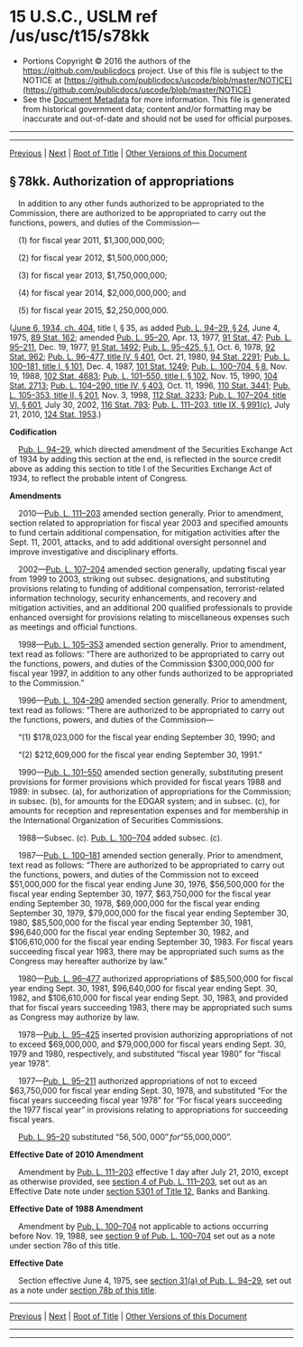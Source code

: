 ---
---

# 15 U.S.C., USLM ref /us/usc/t15/s78kk

* Portions Copyright © 2016 the authors of the https://github.com/publicdocs project.
  Use of this file is subject to the NOTICE at [https://github.com/publicdocs/uscode/blob/master/NOTICE](https://github.com/publicdocs/uscode/blob/master/NOTICE)
* See the [Document Metadata](././../../../..//README.md) for more information.
  This file is generated from historical government data; content and/or formatting may be inaccurate and out-of-date and should not be used for official purposes.

----------
----------

[Previous](./../../../..//us/usc/t15/ch2B/m__us_usc_t15_s78jj.md) | [Next](./../../../..//us/usc/t15/ch2B/m__us_usc_t15_s78ll.md) | [Root of Title](./../../../../) | [Other Versions of this Document](https://publicdocs.github.io/go/links?ns=uslm&ref=%2Fus%2Fusc%2Ft15%2Fs78kk)

## § 78kk. Authorization of appropriations

    In addition to any other funds authorized to be appropriated to the Commission, there are authorized to be appropriated to carry out the functions, powers, and duties of the Commission—

    (1) for fiscal year 2011, $1,300,000,000;

    (2) for fiscal year 2012, $1,500,000,000;

    (3) for fiscal year 2013, $1,750,000,000;

    (4) for fiscal year 2014, $2,000,000,000; and

    (5) for fiscal year 2015, $2,250,000,000.

([June 6, 1934, ch. 404][/us/act/1934-06-06/ch404], title I, § 35, as added [Pub. L. 94–29, § 24][/us/pl/94/29/s24], June 4, 1975, [89 Stat. 162][/us/stat/89/162]; amended [Pub. L. 95–20][/us/pl/95/20], Apr. 13, 1977, [91 Stat. 47][/us/stat/91/47]; [Pub. L. 95–211][/us/pl/95/211], Dec. 19, 1977, [91 Stat. 1492][/us/stat/91/1492]; [Pub. L. 95–425, § 1][/us/pl/95/425/s1], Oct. 6, 1978, [92 Stat. 962][/us/stat/92/962]; [Pub. L. 96–477, title IV, § 401][/us/pl/96/477/s401], Oct. 21, 1980, [94 Stat. 2291][/us/stat/94/2291]; [Pub. L. 100–181, title I, § 101][/us/pl/100/181/s101], Dec. 4, 1987, [101 Stat. 1249][/us/stat/101/1249]; [Pub. L. 100–704, § 8][/us/pl/100/704/s8], Nov. 19, 1988, [102 Stat. 4683][/us/stat/102/4683]; [Pub. L. 101–550, title I, § 102][/us/pl/101/550/s102], Nov. 15, 1990, [104 Stat. 2713][/us/stat/104/2713]; [Pub. L. 104–290, title IV, § 403][/us/pl/104/290/s403], Oct. 11, 1996, [110 Stat. 3441][/us/stat/110/3441]; [Pub. L. 105–353, title II, § 201][/us/pl/105/353/s201], Nov. 3, 1998, [112 Stat. 3233][/us/stat/112/3233]; [Pub. L. 107–204, title VI, § 601][/us/pl/107/204/s601], July 30, 2002, [116 Stat. 793][/us/stat/116/793]; [Pub. L. 111–203, title IX, § 991(c)][/us/pl/111/203/s991/c], July 21, 2010, [124 Stat. 1953][/us/stat/124/1953].)

 __Codification__ 

    [Pub. L. 94–29][/us/pl/94/29], which directed amendment of the Securities Exchange Act of 1934 by adding this section at the end, is reflected in the source credit above as adding this section to title I of the Securities Exchange Act of 1934, to reflect the probable intent of Congress.

 __Amendments__ 

    2010—[Pub. L. 111–203][/us/pl/111/203] amended section generally. Prior to amendment, section related to appropriation for fiscal year 2003 and specified amounts to fund certain additional compensation, for mitigation activities after the Sept. 11, 2001, attacks, and to add additional oversight personnel and improve investigative and disciplinary efforts.

    2002—[Pub. L. 107–204][/us/pl/107/204] amended section generally, updating fiscal year from 1999 to 2003, striking out subsec. designations, and substituting provisions relating to funding of additional compensation, terrorist-related information technology, security enhancements, and recovery and mitigation activities, and an additional 200 qualified professionals to provide enhanced oversight for provisions relating to miscellaneous expenses such as meetings and official functions.

    1998—[Pub. L. 105–353][/us/pl/105/353] amended section generally. Prior to amendment, text read as follows: “There are authorized to be appropriated to carry out the functions, powers, and duties of the Commission $300,000,000 for fiscal year 1997, in addition to any other funds authorized to be appropriated to the Commission.”

    1996—[Pub. L. 104–290][/us/pl/104/290] amended section generally. Prior to amendment, text read as follows: “There are authorized to be appropriated to carry out the functions, powers, and duties of the Commission—

    “(1) $178,023,000 for the fiscal year ending September 30, 1990; and

    “(2) $212,609,000 for the fiscal year ending September 30, 1991.”

    1990—[Pub. L. 101–550][/us/pl/101/550] amended section generally, substituting present provisions for former provisions which provided for fiscal years 1988 and 1989: in subsec. (a), for authorization of appropriations for the Commission; in subsec. (b), for amounts for the EDGAR system; and in subsec. (c), for amounts for reception and representation expenses and for membership in the International Organization of Securities Commissions.

    1988—Subsec. (c). [Pub. L. 100–704][/us/pl/100/704] added subsec. (c).

    1987—[Pub. L. 100–181][/us/pl/100/181] amended section generally. Prior to amendment, text read as follows: “There are authorized to be appropriated to carry out the functions, powers, and duties of the Commission not to exceed $51,000,000 for the fiscal year ending June 30, 1976, $56,500,000 for the fiscal year ending September 30, 1977, $63,750,000 for the fiscal year ending September 30, 1978, $69,000,000 for the fiscal year ending September 30, 1979, $79,000,000 for the fiscal year ending September 30, 1980, $85,500,000 for the fiscal year ending September 30, 1981, $96,640,000 for the fiscal year ending September 30, 1982, and $106,610,000 for the fiscal year ending September 30, 1983. For fiscal years succeeding fiscal year 1983, there may be appropriated such sums as the Congress may hereafter authorize by law.”

    1980—[Pub. L. 96–477][/us/pl/96/477] authorized appropriations of $85,500,000 for fiscal year ending Sept. 30, 1981, $96,640,000 for fiscal year ending Sept. 30, 1982, and $106,610,000 for fiscal year ending Sept. 30, 1983, and provided that for fiscal years succeeding 1983, there may be appropriated such sums as Congress may authorize by law.

    1978—[Pub. L. 95–425][/us/pl/95/425] inserted provision authorizing appropriations of not to exceed $69,000,000, and $79,000,000 for fiscal years ending Sept. 30, 1979 and 1980, respectively, and substituted “fiscal year 1980” for “fiscal year 1978”.

    1977—[Pub. L. 95–211][/us/pl/95/211] authorized appropriations of not to exceed $63,750,000 for fiscal year ending Sept. 30, 1978, and substituted “For the fiscal years succeeding fiscal year 1978” for “For fiscal years succeeding the 1977 fiscal year” in provisions relating to appropriations for succeeding fiscal years.

    [Pub. L. 95–20][/us/pl/95/20] substituted “$56,500,000” for “$55,000,000”.

 __Effective Date of 2010 Amendment__ 

    Amendment by [Pub. L. 111–203][/us/pl/111/203] effective 1 day after July 21, 2010, except as otherwise provided, see [section 4 of Pub. L. 111–203][/us/pl/111/203/s4], set out as an Effective Date note under [section 5301 of Title 12][/us/usc/t12/s5301], Banks and Banking.

 __Effective Date of 1988 Amendment__ 

    Amendment by [Pub. L. 100–704][/us/pl/100/704] not applicable to actions occurring before Nov. 19, 1988, see [section 9 of Pub. L. 100–704][/us/pl/100/704/s9] set out as a note under section 78o of this title.

 __Effective Date__ 

    Section effective June 4, 1975, see [section 31(a) of Pub. L. 94–29][/us/pl/94/29/s31/a], set out as a note under [section 78b of this title][/us/usc/t15/s78b].

----------

[Previous](./../../../..//us/usc/t15/ch2B/m__us_usc_t15_s78jj.md) | [Next](./../../../..//us/usc/t15/ch2B/m__us_usc_t15_s78ll.md) | [Root of Title](./../../../../) | [Other Versions of this Document](https://publicdocs.github.io/go/links?ns=uslm&ref=%2Fus%2Fusc%2Ft15%2Fs78kk)

----------
----------

[/us/act/1934-06-06/ch404]: https://publicdocs.github.io/go/links?ns=uslm&ref=%2Fus%2Fact%2F1934-06-06%2Fch404
[/us/pl/94/29/s24]: https://publicdocs.github.io/go/links?ns=uslm&ref=%2Fus%2Fpl%2F94%2F29%2Fs24
[/us/stat/89/162]: https://publicdocs.github.io/go/links?ns=uslm&ref=%2Fus%2Fstat%2F89%2F162
[/us/pl/95/20]: https://publicdocs.github.io/go/links?ns=uslm&ref=%2Fus%2Fpl%2F95%2F20
[/us/stat/91/47]: https://publicdocs.github.io/go/links?ns=uslm&ref=%2Fus%2Fstat%2F91%2F47
[/us/pl/95/211]: https://publicdocs.github.io/go/links?ns=uslm&ref=%2Fus%2Fpl%2F95%2F211
[/us/stat/91/1492]: https://publicdocs.github.io/go/links?ns=uslm&ref=%2Fus%2Fstat%2F91%2F1492
[/us/pl/95/425/s1]: https://publicdocs.github.io/go/links?ns=uslm&ref=%2Fus%2Fpl%2F95%2F425%2Fs1
[/us/stat/92/962]: https://publicdocs.github.io/go/links?ns=uslm&ref=%2Fus%2Fstat%2F92%2F962
[/us/pl/96/477/s401]: https://publicdocs.github.io/go/links?ns=uslm&ref=%2Fus%2Fpl%2F96%2F477%2Fs401
[/us/stat/94/2291]: https://publicdocs.github.io/go/links?ns=uslm&ref=%2Fus%2Fstat%2F94%2F2291
[/us/pl/100/181/s101]: https://publicdocs.github.io/go/links?ns=uslm&ref=%2Fus%2Fpl%2F100%2F181%2Fs101
[/us/stat/101/1249]: https://publicdocs.github.io/go/links?ns=uslm&ref=%2Fus%2Fstat%2F101%2F1249
[/us/pl/100/704/s8]: https://publicdocs.github.io/go/links?ns=uslm&ref=%2Fus%2Fpl%2F100%2F704%2Fs8
[/us/stat/102/4683]: https://publicdocs.github.io/go/links?ns=uslm&ref=%2Fus%2Fstat%2F102%2F4683
[/us/pl/101/550/s102]: https://publicdocs.github.io/go/links?ns=uslm&ref=%2Fus%2Fpl%2F101%2F550%2Fs102
[/us/stat/104/2713]: https://publicdocs.github.io/go/links?ns=uslm&ref=%2Fus%2Fstat%2F104%2F2713
[/us/pl/104/290/s403]: https://publicdocs.github.io/go/links?ns=uslm&ref=%2Fus%2Fpl%2F104%2F290%2Fs403
[/us/stat/110/3441]: https://publicdocs.github.io/go/links?ns=uslm&ref=%2Fus%2Fstat%2F110%2F3441
[/us/pl/105/353/s201]: https://publicdocs.github.io/go/links?ns=uslm&ref=%2Fus%2Fpl%2F105%2F353%2Fs201
[/us/stat/112/3233]: https://publicdocs.github.io/go/links?ns=uslm&ref=%2Fus%2Fstat%2F112%2F3233
[/us/pl/107/204/s601]: https://publicdocs.github.io/go/links?ns=uslm&ref=%2Fus%2Fpl%2F107%2F204%2Fs601
[/us/stat/116/793]: https://publicdocs.github.io/go/links?ns=uslm&ref=%2Fus%2Fstat%2F116%2F793
[/us/pl/111/203/s991/c]: https://publicdocs.github.io/go/links?ns=uslm&ref=%2Fus%2Fpl%2F111%2F203%2Fs991%2Fc
[/us/stat/124/1953]: https://publicdocs.github.io/go/links?ns=uslm&ref=%2Fus%2Fstat%2F124%2F1953
[/us/pl/94/29]: https://publicdocs.github.io/go/links?ns=uslm&ref=%2Fus%2Fpl%2F94%2F29
[/us/pl/111/203]: https://publicdocs.github.io/go/links?ns=uslm&ref=%2Fus%2Fpl%2F111%2F203
[/us/pl/107/204]: https://publicdocs.github.io/go/links?ns=uslm&ref=%2Fus%2Fpl%2F107%2F204
[/us/pl/105/353]: https://publicdocs.github.io/go/links?ns=uslm&ref=%2Fus%2Fpl%2F105%2F353
[/us/pl/104/290]: https://publicdocs.github.io/go/links?ns=uslm&ref=%2Fus%2Fpl%2F104%2F290
[/us/pl/101/550]: https://publicdocs.github.io/go/links?ns=uslm&ref=%2Fus%2Fpl%2F101%2F550
[/us/pl/100/704]: https://publicdocs.github.io/go/links?ns=uslm&ref=%2Fus%2Fpl%2F100%2F704
[/us/pl/100/181]: https://publicdocs.github.io/go/links?ns=uslm&ref=%2Fus%2Fpl%2F100%2F181
[/us/pl/96/477]: https://publicdocs.github.io/go/links?ns=uslm&ref=%2Fus%2Fpl%2F96%2F477
[/us/pl/95/425]: https://publicdocs.github.io/go/links?ns=uslm&ref=%2Fus%2Fpl%2F95%2F425
[/us/pl/95/211]: https://publicdocs.github.io/go/links?ns=uslm&ref=%2Fus%2Fpl%2F95%2F211
[/us/pl/95/20]: https://publicdocs.github.io/go/links?ns=uslm&ref=%2Fus%2Fpl%2F95%2F20
[/us/pl/111/203]: https://publicdocs.github.io/go/links?ns=uslm&ref=%2Fus%2Fpl%2F111%2F203
[/us/pl/111/203/s4]: https://publicdocs.github.io/go/links?ns=uslm&ref=%2Fus%2Fpl%2F111%2F203%2Fs4
[/us/usc/t12/s5301]: https://publicdocs.github.io/go/links?ns=uslm&ref=%2Fus%2Fusc%2Ft12%2Fs5301
[/us/pl/100/704]: https://publicdocs.github.io/go/links?ns=uslm&ref=%2Fus%2Fpl%2F100%2F704
[/us/pl/100/704/s9]: https://publicdocs.github.io/go/links?ns=uslm&ref=%2Fus%2Fpl%2F100%2F704%2Fs9
[/us/pl/94/29/s31/a]: https://publicdocs.github.io/go/links?ns=uslm&ref=%2Fus%2Fpl%2F94%2F29%2Fs31%2Fa
[/us/usc/t15/s78b]: https://publicdocs.github.io/go/links?ns=uslm&ref=%2Fus%2Fusc%2Ft15%2Fs78b


